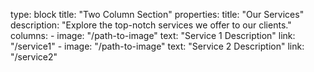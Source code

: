 type: block
title: "Two Column Section"
properties:
  title: "Our Services"
  description: "Explore the top-notch services we offer to our clients."
  columns:
    - image: "/path-to-image"
      text: "Service 1 Description"
      link: "/service1"
    - image: "/path-to-image"
      text: "Service 2 Description"
      link: "/service2"
